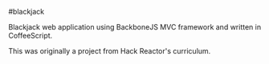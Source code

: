 #blackjack

Blackjack web application using BackboneJS MVC framework and written in CoffeeScript.

This was originally a project from Hack Reactor's curriculum.
